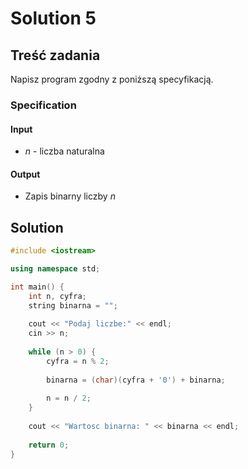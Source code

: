# Solution 5

## Treść zadania

Napisz program zgodny z poniższą specyfikacją.

### Specification

#### Input

* $n$ - liczba naturalna

#### Output

* Zapis binarny liczby $n$

## Solution

```cpp
#include <iostream>

using namespace std;

int main() {
    int n, cyfra;
    string binarna = "";
    
    cout << "Podaj liczbe:" << endl;
    cin >> n;
    
    while (n > 0) {
        cyfra = n % 2;
        
        binarna = (char)(cyfra + '0') + binarna;
        
        n = n / 2;
    }
    
    cout << "Wartosc binarna: " << binarna << endl;
    
    return 0;
}
```
